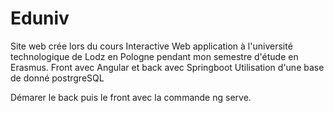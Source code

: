 # Eduniv
Site web crée lors du cours Interactive Web application à l'université technologique de Lodz en Pologne pendant mon semestre d'étude en Erasmus.
Front avec Angular et back avec Springboot
Utilisation d'une base de donné postrgreSQL

Démarer le back puis le front avec la commande ng serve.
